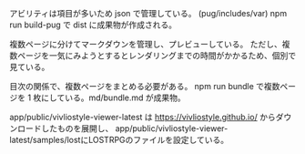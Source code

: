 アビリティは項目が多いため json で管理している。 (pug/includes/var)
npm run build-pug で dist に成果物が作成される。

複数ページに分けてマークダウンを管理し、プレビューしている。
ただし、複数ページを一気にみようとするとレンダリングまでの時間がかかるため、個別で見ている。

目次の関係で、複数ページをまとめる必要がある。
npm run bundle で複数ページを 1 枚にしている。md/bundle.md が成果物。

app/public/vivliostyle-viewer-latest は https://vivliostyle.github.io/ からダウンロードしたものを展開し、
app/public/vivliostyle-viewer-latest/samples/lostにLOSTRPGのファイルを設定している。
